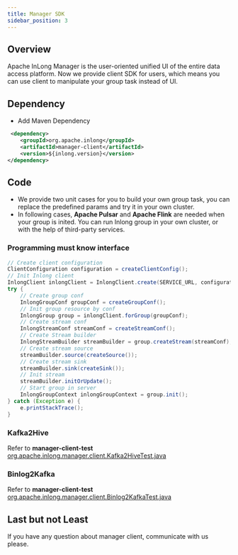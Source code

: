 ```yaml
---
title: Manager SDK
sidebar_position: 3
---
```


## Overview

Apache InLong Manager is the user-oriented unified UI of the entire data access platform. Now we provide client SDK for users,
which means you can use client to manipulate your group task instead of UI.

## Dependency

- Add Maven Dependency
```xml
 <dependency>
    <groupId>org.apache.inlong</groupId>
    <artifactId>manager-client</artifactId>
    <version>${inlong.version}</version>
</dependency>
```

## Code

- We provide two unit cases for you to build your own group task, you can replace the predefined params and try it in your own cluster.
- In following cases, **Apache Pulsar** and **Apache Flink** are needed when your group is inited. You can run Inlong group in your own cluster, or with the help of third-party services.

### Programming must know interface

```java
// Create client configuration
ClientConfiguration configuration = createClientConfig();
// Init Inlong client
InlongClient inlongClient = InlongClient.create(SERVICE_URL, configuration);
try {
    // Create group conf
    InlongGroupConf groupConf = createGroupConf();
    // Init group resource by conf
    InlongGroup group = inlongClient.forGroup(groupConf);
    // Create stream conf
    InlongStreamConf streamConf = createStreamConf();
    // Create Stream builder 
    InlongStreamBuilder streamBuilder = group.createStream(streamConf);
    // Create stream source
    streamBuilder.source(createSource());
    // Create stream sink
    streamBuilder.sink(createSink());
    // Init stream 
    streamBuilder.initOrUpdate();
    // Start group in server
    InlongGroupContext inlongGroupContext = group.init();
} catch (Exception e) {
    e.printStackTrace();
}
```

### Kafka2Hive

Refer to **manager-client-test**
[org.apache.inlong.manager.client.Kafka2HiveTest.java](https://github.com/apache/incubator-inlong/blob/master/inlong-manager/manager-client-test/src/test/java/org/apache/inlong/manager/client/Kafka2HiveTest.java)

### Binlog2Kafka

Refer to **manager-client-test**
[org.apache.inlong.manager.client.Binlog2KafkaTest.java](https://github.com/apache/incubator-inlong/blob/master/inlong-manager/manager-client-test/src/test/java/org/apache/inlong/manager/client/Binlog2KafkaTest.java)

## Last but not Least

If you have any question about manager client, communicate with us please.
